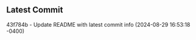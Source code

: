 
## Latest Commit
43f784b - Update README with latest commit info (2024-08-29 16:53:18 -0400) <Yunxi-Zhou>
